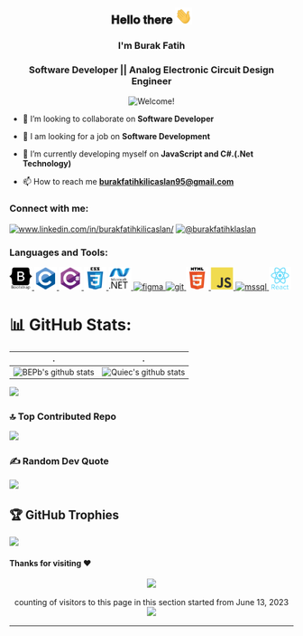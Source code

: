<h2 align="center"> 𝐇𝐞𝐥𝐥𝐨 𝐭𝐡𝐞𝐫𝐞 <img src="https://github.com/ABSphreak/ABSphreak/blob/master/gifs/Hi.gif" width="30px"></h2>
<h3 align="center">I'm Burak Fatih</h3>
<h3 align="center">Software Developer || Analog Electronic Circuit Design Engineer</h3>

<div align="center" width="50">
<img src="https://camo.githubusercontent.com/e20822b4282c07ffd010cd05f855a6561d3b62358ca9e607e4901288dd748fcb/68747470733a2f2f63646e2e6472696262626c652e636f6d2f75736572732f323133313939332f73637265656e73686f74732f343934383733362f74686f75676874776f726b732d6769665f6472696262626c652e676966" alt="Welcome!" width="300"/>
   <br>
</div>

- 👯 I’m looking to collaborate on **Software Developer**

- 🤝 I am looking for a job on **Software Development**

- 🌱 I’m currently developing myself on **JavaScript and C#.(.Net Technology)**

- 📫 How to reach me ****burakfatihkilicaslan95@gmail.com****

<h3 align="left">Connect with me:</h3>
<p align="left">
<a href="https://www.linkedin.com/in/burakfatihkilicaslan/" target="blank"><img align="center" src="https://raw.githubusercontent.com/rahuldkjain/github-profile-readme-generator/master/src/images/icons/Social/linked-in-alt.svg" alt="www.linkedin.com/in/burakfatihkilicaslan/" height="30" width="40" /></a>
<a href="https://medium.com/@burakfatihklaslan" target="blank"><img align="center" src="https://raw.githubusercontent.com/rahuldkjain/github-profile-readme-generator/master/src/images/icons/Social/medium.svg" alt="@burakfatihklaslan" height="30" width="40" /></a>
</p>

<h3 align="left">Languages and Tools:</h3>
<p align="left"> <a href="https://getbootstrap.com" target="_blank" rel="noreferrer"> <img src="https://raw.githubusercontent.com/devicons/devicon/master/icons/bootstrap/bootstrap-plain-wordmark.svg" alt="bootstrap" width="40" height="40"/> </a> <a href="https://www.cprogramming.com/" target="_blank" rel="noreferrer"> <img src="https://raw.githubusercontent.com/devicons/devicon/master/icons/c/c-original.svg" alt="c" width="40" height="40"/> </a> <a href="https://www.w3schools.com/cs/" target="_blank" rel="noreferrer"> <img src="https://raw.githubusercontent.com/devicons/devicon/master/icons/csharp/csharp-original.svg" alt="csharp" width="40" height="40"/> </a> <a href="https://www.w3schools.com/css/" target="_blank" rel="noreferrer"> <img src="https://raw.githubusercontent.com/devicons/devicon/master/icons/css3/css3-original-wordmark.svg" alt="css3" width="40" height="40"/> </a> <a href="https://dotnet.microsoft.com/" target="_blank" rel="noreferrer"> <img src="https://raw.githubusercontent.com/devicons/devicon/master/icons/dot-net/dot-net-original-wordmark.svg" alt="dotnet" width="40" height="40"/> </a> <a href="https://www.figma.com/" target="_blank" rel="noreferrer"> <img src="https://www.vectorlogo.zone/logos/figma/figma-icon.svg" alt="figma" width="40" height="40"/> </a> <a href="https://git-scm.com/" target="_blank" rel="noreferrer"> <img src="https://www.vectorlogo.zone/logos/git-scm/git-scm-icon.svg" alt="git" width="40" height="40"/> </a> <a href="https://www.w3.org/html/" target="_blank" rel="noreferrer"> <img src="https://raw.githubusercontent.com/devicons/devicon/master/icons/html5/html5-original-wordmark.svg" alt="html5" width="40" height="40"/> </a> <a href="https://developer.mozilla.org/en-US/docs/Web/JavaScript" target="_blank" rel="noreferrer"> <img src="https://raw.githubusercontent.com/devicons/devicon/master/icons/javascript/javascript-original.svg" alt="javascript" width="40" height="40"/> </a> <a href="https://www.microsoft.com/en-us/sql-server" target="_blank" rel="noreferrer"> <img src="https://www.svgrepo.com/show/303229/microsoft-sql-server-logo.svg" alt="mssql" width="40" height="40"/> </a> <a href="https://reactjs.org/" target="_blank" rel="noreferrer"> <img src="https://raw.githubusercontent.com/devicons/devicon/master/icons/react/react-original-wordmark.svg" alt="react" width="40" height="40"/> </a> </p>


# 📊 GitHub Stats:
| .                                                                                                                                       | .                                                                                                                         |
|-----------------------------------------------------------------------------------------------------------------------------------------|---------------------------------------------------------------------------------------------------------------------------|
| ![BEPb's github stats](https://github-readme-stats.vercel.app/api?username=BurakFatihKilicaslan&show_icons=true&theme=dark&include_all_commits=true) | ![Quiec's github stats](https://github-readme-stats.vercel.app/api/top-langs/?username=BurakFatihKilicaslan&theme=dark&layout=compact) |

![](https://github-readme-streak-stats.herokuapp.com/?user=BurakFatihKilicaslan&theme=dark&hide_border=false)<br/>

### 🔝 Top Contributed Repo
![](https://github-contributor-stats.vercel.app/api?username=BurakFatihKilicaslan&limit=5&theme=dark&combine_all_yearly_contributions=true)

### ✍️ Random Dev Quote
![](https://quotes-github-readme.vercel.app/api?type=horizontal&theme=dark)

## 🏆 GitHub Trophies
![](https://github-profile-trophy.vercel.app/?username=BurakFatihKilicaslan&theme=radical&no-frame=false&no-bg=true&margin-w=4)

#### Thanks for visiting :heart:

<p align="center"> 
<img src="https://profile-counter.glitch.me/BurakFatihKilicaslan/count.svg">  

<p align="center"> 
counting of visitors to this page in this section started from June 13, 2023
<a href="https://info.flagcounter.com/PO2G">
   <img src="https://s01.flagcounter.com/map/PO2G/size_l/txt_000000/border_CCCCCC/pageviews_1/viewers_0/flags_0/">

---

